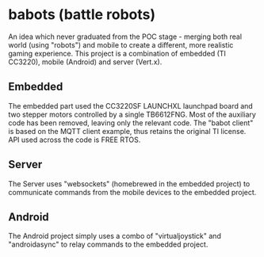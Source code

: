 babots (battle robots)
======================
An idea which never graduated from the POC stage - merging both real world (using "robots") and mobile to create a different, more realistic gaming experience.
This project is a combination of embedded (TI CC3220), mobile (Android) and server (Vert.x).

## Embedded
The embedded part used the CC3220SF LAUNCHXL launchpad board and two stepper motors controlled by a single TB6612FNG.
Most of the auxiliary code has been removed, leaving only the relevant code. The "babot client" is based on the MQTT client example, thus retains the original TI license.
API used across the code is FREE RTOS. 

## Server
The Server uses "websockets" (homebrewed in the embedded project) to communicate commands from the mobile devices to the embedded project.

## Android
The Android project simply uses a combo of "virtualjoystick" and "androidasync" to relay commands to the embedded project.
